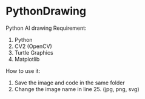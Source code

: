# PythonDrawing
Python AI drawing
Requirement:
1. Python
2. CV2 (OpenCV)
3. Turtle Graphics
4. Matplotlib

How to use it:
1. Save the image and code in the same folder 
2. Change the image name in line 25. (jpg, png, svg)
